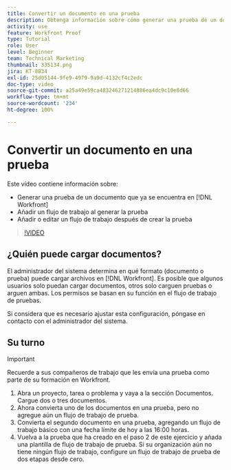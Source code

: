 ```yaml
---
title: Convertir un documento en una prueba
description: Obtenga información sobre cómo generar una prueba de un documento que ya existe en  [!DNL  Workfront], añada un flujo de trabajo a una prueba y añada o edite un flujo de trabajo después de la creación de la prueba.
activity: use
feature: Workfront Proof
type: Tutorial
role: User
level: Beginner
team: Technical Marketing
thumbnail: 335134.png
jira: KT-8834
exl-id: 25d05144-9fe9-4979-9a9d-4132cf4c2edc
doc-type: video
source-git-commit: a25a49e59ca483246271214886ea4dc9c10e8d66
workflow-type: tm+mt
source-wordcount: '234'
ht-degree: 100%

---
```


# Convertir un documento en una prueba

Este vídeo contiene información sobre:

* Generar una prueba de un documento que ya se encuentra en [!DNL Workfront]
* Añadir un flujo de trabajo al generar la prueba
* Añadir o editar un flujo de trabajo después de crear la prueba

>[!VIDEO](https://video.tv.adobe.com/v/335134/?quality=12&learn=on)


## ¿Quién puede cargar documentos?

El administrador del sistema determina en qué formato (documento o prueba) puede cargar archivos en [!DNL Workfront]. Es posible que algunos usuarios solo puedan cargar documentos, otros solo carguen pruebas o arguen ambas. Los permisos se basan en su función en el flujo de trabajo de pruebas.

Si considera que es necesario ajustar esta configuración, póngase en contacto con el administrador del sistema.

## Su turno

>[!IMPORTANT]
>
>Recuerde a sus compañeros de trabajo que les envía una prueba como parte de su formación en Workfront.

1. Abra un proyecto, tarea o problema y vaya a la sección Documentos. Cargue dos o tres documentos.
1. Ahora convierta uno de los documentos en una prueba, pero no agregue aún un flujo de trabajo de prueba.
1. Convierta el segundo documento en una prueba, agregando un flujo de trabajo básico con una fecha límite de hoy a las 16:00 horas.
1. Vuelva a la prueba que ha creado en el paso 2 de este ejercicio y añada una plantilla de flujo de trabajo de prueba. Si su organización aún no tiene ningún flujo de trabajo, configure un flujo de trabajo de prueba de dos etapas desde cero.


<!--
###Learn more
* Generate a proof for a document
-->
